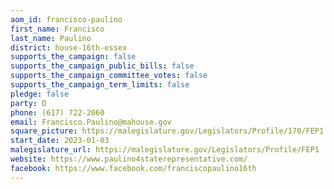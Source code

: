 ```yaml
---
aom_id: francisco-paulino
first_name: Francisco
last_name: Paulino
district: house-16th-essex
supports_the_campaign: false
supports_the_campaign_public_bills: false
supports_the_campaign_committee_votes: false
supports_the_campaign_term_limits: false
pledge: false
party: D
phone: (617) 722-2060
email: Francisco.Paulino@mahouse.gov
square_picture: https://malegislature.gov/Legislators/Profile/170/FEP1.jpg
start_date: 2023-01-03
malegislature_url: https://malegislature.gov/Legislators/Profile/FEP1
website: https://www.paulino4staterepresentative.com/
facebook: https://www.facebook.com/franciscopaulino16th
---
```

